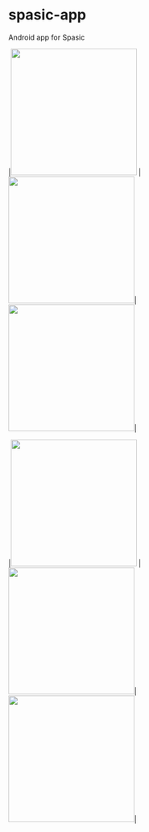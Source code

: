# spasic-app

Android app for Spasic

|<img width="250" src="https://user-images.githubusercontent.com/26362611/92300870-b638fc00-ef88-11ea-9391-44f437f5204d.jpg">  |  <img width="250" src="https://user-images.githubusercontent.com/26362611/92300869-b638fc00-ef88-11ea-912c-48a7d1824f65.jpg">|<img width="250" src="https://user-images.githubusercontent.com/26362611/92300867-b507cf00-ef88-11ea-97e7-9c4324d68649.jpg">|

|<img width="250" src="https://user-images.githubusercontent.com/26362611/92300866-b507cf00-ef88-11ea-8469-2be244e478dd.jpg">  |  <img width="250" src="https://user-images.githubusercontent.com/26362611/92300863-b33e0b80-ef88-11ea-88ec-92850e20a729.jpg">|<img width="250" src="https://user-images.githubusercontent.com/26362611/92300868-b5a06580-ef88-11ea-89ab-2e584ce1c982.jpg">|
